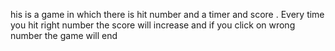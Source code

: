 his is a game in which there is hit number and a timer and score . Every time you hit right number the score will increase and if you click on wrong number the game will end

